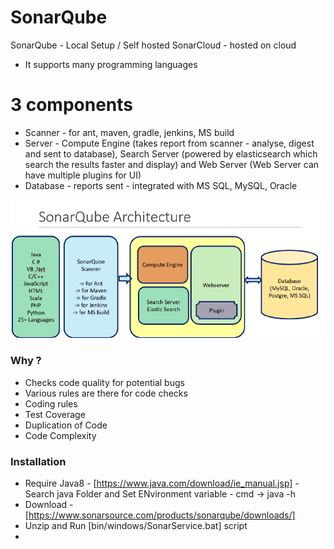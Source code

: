 # SonarQube
SonarQube - Local Setup / Self hosted
SonarCloud - hosted on cloud
- It supports many programming languages

# 3 components
- Scanner - for ant, maven, gradle, jenkins, MS build
- Server - Compute Engine (takes report from scanner - analyse, digest and sent to database), Search Server (powered by elasticsearch which search the results faster and display) and Web Server (Web Server can have multiple plugins for UI)
- Database - reports sent - integrated with MS SQL, MySQL, Oracle

![alt text](image.png)

### Why ?
- Checks code quality for potential bugs
- Various rules are there for code checks
- Coding rules
- Test Coverage
- Duplication of Code
- Code Complexity

### Installation
- Require Java8 - [https://www.java.com/download/ie_manual.jsp] - Search java Folder and Set ENvironment variable - cmd -> java -h
- Download - [https://www.sonarsource.com/products/sonarqube/downloads/]
- Unzip and Run [bin/windows/SonarService.bat] script
- 
